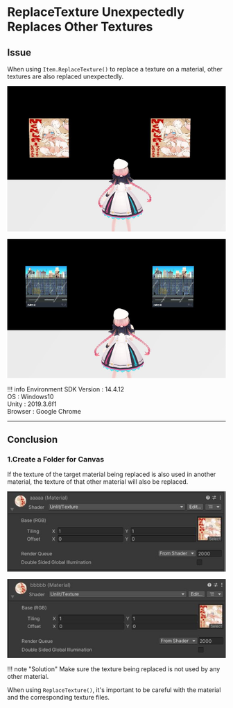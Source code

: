 # ReplaceTexture Unexpectedly Replaces Other Textures

## Issue

When using `Item.ReplaceTexture()` to replace a texture on a material, other textures are also replaced unexpectedly.

![ReplaceTexture_1](./img/ReplaceTexture01.jpg)

![ReplaceTexture_2](./img/ReplaceTexture02.jpg)

!!! info Environment
    SDK Version : 14.4.12<br>
    OS : Windows10<br>
    Unity : 2019.3.6f1<br>
    Browser : Google Chrome

---

## Conclusion

### 1.Create a Folder for Canvas

If the texture of the target material being replaced is also used in another material, the texture of that other material will also be replaced.

![ReplaceTexture_3](./img/ReplaceTexture03.jpg)

![ReplaceTexture_4](./img/ReplaceTexture04.jpg)

!!! note "Solution"
    Make sure the texture being replaced is not used by any other material.

When using `ReplaceTexture()`, it's important to be careful with the material and the corresponding texture files.